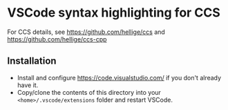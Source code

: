 # VSCode syntax highlighting for CCS

For CCS details, see https://github.com/hellige/ccs and https://github.com/hellige/ccs-cpp

## Installation

* Install and configure https://code.visualstudio.com/ if you don't already have it.
* Copy/clone the contents of this directory into your `<home>/.vscode/extensions` folder and restart VSCode.
